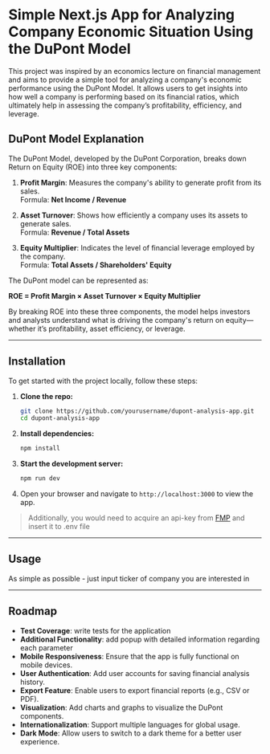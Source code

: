 
# Simple Next.js App for Analyzing Company Economic Situation Using the DuPont Model

This project was inspired by an economics lecture on financial management and aims to provide a simple tool for analyzing a company's economic performance using the DuPont Model. It allows users to get insights into how well a company is performing based on its financial ratios, which ultimately help in assessing the company’s profitability, efficiency, and leverage.

## DuPont Model Explanation

The DuPont Model, developed by the DuPont Corporation, breaks down Return on Equity (ROE) into three key components:

1. **Profit Margin**: Measures the company's ability to generate profit from its sales.  
   Formula: **Net Income / Revenue**

2. **Asset Turnover**: Shows how efficiently a company uses its assets to generate sales.  
   Formula: **Revenue / Total Assets**

3. **Equity Multiplier**: Indicates the level of financial leverage employed by the company.  
   Formula: **Total Assets / Shareholders' Equity**

The DuPont model can be represented as:

**ROE = Profit Margin × Asset Turnover × Equity Multiplier**

By breaking ROE into these three components, the model helps investors and analysts understand what is driving the company's return on equity—whether it’s profitability, asset efficiency, or leverage.

---

## Installation

To get started with the project locally, follow these steps:

1. **Clone the repo:**
   ```bash
   git clone https://github.com/yourusername/dupont-analysis-app.git
   cd dupont-analysis-app
   ```

2. **Install dependencies:**
   ```bash
   npm install
   ```

3. **Start the development server:**
   ```bash
   npm run dev
   ```

4. Open your browser and navigate to `http://localhost:3000` to view the app.

> Additionally, you would need to acquire an api-key from [FMP](https://site.financialmodelingprep.com/) and insert it to .env file

---

## Usage
As simple as possible - just input ticker of company you are interested in



---

## Roadmap
- **Test Coverage**: write tests for the application
- **Additional Functionality**: add popup with detailed information regarding each parameter
- **Mobile Responsiveness**: Ensure that the app is fully functional on mobile devices.
- **User Authentication**: Add user accounts for saving financial analysis history.
- **Export Feature**: Enable users to export financial reports (e.g., CSV or PDF).
- **Visualization**: Add charts and graphs to visualize the DuPont components.
- **Internationalization**: Support multiple languages for global usage.
- **Dark Mode**: Allow users to switch to a dark theme for a better user experience.
